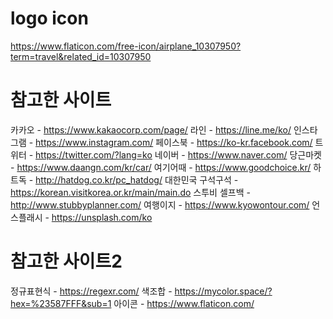 # logo icon

https://www.flaticon.com/free-icon/airplane_10307950?term=travel&related_id=10307950

# 참고한 사이트

카카오 - https://www.kakaocorp.com/page/
라인 - https://line.me/ko/
인스타그램 - https://www.instagram.com/
페이스북 - https://ko-kr.facebook.com/
트위터 - https://twitter.com/?lang=ko
네이버 - https://www.naver.com/
당근마켓 - https://www.daangn.com/kr/car/
여기어때 - https://www.goodchoice.kr/
하트독 - http://hatdog.co.kr/pc_hatdog/
대한민국 구석구석 - https://korean.visitkorea.or.kr/main/main.do
스투비 셀프백 - http://www.stubbyplanner.com/
여행이지 - https://www.kyowontour.com/
언스플래시 - https://unsplash.com/ko

# 참고한 사이트2

정규표현식 - https://regexr.com/
색조합 - https://mycolor.space/?hex=%23587FFF&sub=1
아이콘 - https://www.flaticon.com/
